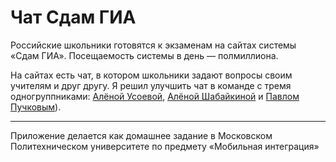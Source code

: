 # Чат Сдам ГИА

Российские школьники готовятся к экзаменам на сайтах системы «Сдам ГИА». Посещаемость системы в день — полмиллиона.

На сайтах есть чат, в котором школьники задают вопросы своим учителям и друг другу. Я решил улучшить чат в команде с тремя одногруппниками: [Алёной Усоевой](@lyonausoeva), [Алёной Шабайкиной](@byshabay) и [Павлом Пучковым](https://vk.com/id151207594)).

---

Приложение делается как домашнее задание в Московском Политехническом университете по предмету «Мобильная интеграция»
